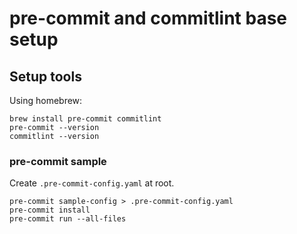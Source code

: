 # pre-commit and commitlint base setup

## Setup tools

Using homebrew:

    brew install pre-commit commitlint
    pre-commit --version
    commitlint --version

### pre-commit sample

Create `.pre-commit-config.yaml` at root.

    pre-commit sample-config > .pre-commit-config.yaml
    pre-commit install
    pre-commit run --all-files
